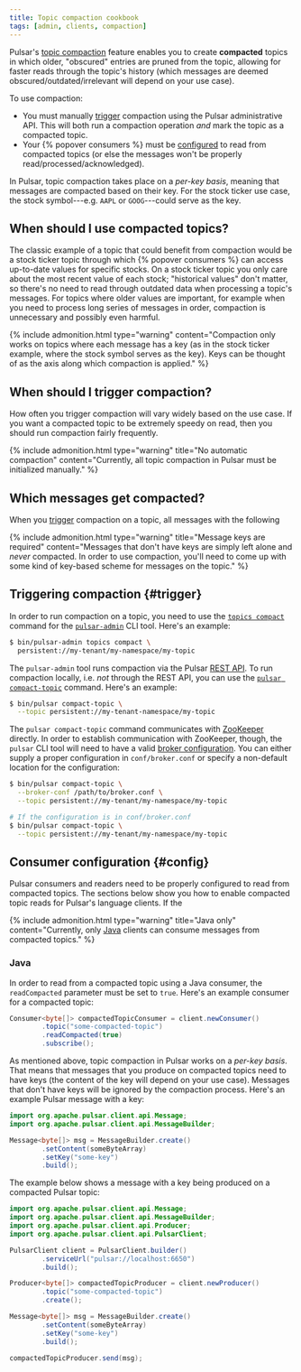 ```yaml
---
title: Topic compaction cookbook
tags: [admin, clients, compaction]
---
```


Pulsar's [topic compaction](../../getting-started/ConceptsAndArchitecture#compaction) feature enables you to create **compacted** topics in which older, "obscured" entries are pruned from the topic, allowing for faster reads through the topic's history (which messages are deemed obscured/outdated/irrelevant will depend on your use case).

To use compaction:

* You must manually [trigger](#trigger) compaction using the Pulsar administrative API. This will both run a compaction operation *and* mark the topic as a compacted topic.
* Your {% popover consumers %} must be [configured](#config) to read from compacted topics (or else the messages won't be properly read/processed/acknowledged).

In Pulsar, topic compaction takes place on a *per-key basis*, meaning that messages are compacted based on their key. For the stock ticker use case, the stock symbol---e.g. `AAPL` or `GOOG`---could serve as the key.

## When should I use compacted topics?

The classic example of a topic that could benefit from compaction would be a stock ticker topic through which {% popover consumers %} can access up-to-date values for specific stocks. On a stock ticker topic you only care about the most recent value of each stock; "historical values" don't matter, so there's no need to read through outdated data when processing a topic's messages. For topics where older values are important, for example when you need to process long series of messages in order, compaction is unnecessary and possibly even harmful.

{% include admonition.html type="warning" content="Compaction only works on topics where each message has a key (as in the stock ticker example, where the stock symbol serves as the key). Keys can be thought of as the axis along which compaction is applied." %}

## When should I trigger compaction?

How often you trigger compaction will vary widely based on the use case. If you want a compacted topic to be extremely speedy on read, then you should run compaction fairly frequently.

{% include admonition.html type="warning" title="No automatic compaction" content="Currently, all topic compaction in Pulsar must be initialized manually." %}

## Which messages get compacted?

When you [trigger](#trigger) compaction on a topic, all messages with the following

{% include admonition.html type="warning" title="Message keys are required"
content="Messages that don't have keys are simply left alone and *never* compacted. In order to use compaction, you'll need to come up with some kind of key-based scheme for messages on the topic." %}

## Triggering compaction {#trigger}

In order to run compaction on a topic, you need to use the [`topics compact`](../../CliTools#pulsar-admin-topics-compact) command for the [`pulsar-admin`](../../CliTools#pulsar-admin) CLI tool. Here's an example:

```bash
$ bin/pulsar-admin topics compact \
  persistent://my-tenant/my-namespace/my-topic
```

The `pulsar-admin` tool runs compaction via the Pulsar [REST API](../../reference/RestApi). To run compaction locally, i.e. *not* through the REST API, you can use the [`pulsar compact-topic`](../../CliTools#pulsar-compact-topic) command. Here's an example:

```bash
$ bin/pulsar compact-topic \
  --topic persistent://my-tenant-namespace/my-topic
```

The `pulsar compact-topic` command communicates with [ZooKeeper](https://zookeeper.apache.org) directly. In order to establish communication with ZooKeeper, though, the `pulsar` CLI tool will need to have a valid [broker configuration](../../Configuration#broker). You can either supply a proper configuration in `conf/broker.conf` or specify a non-default location for the configuration:

```bash
$ bin/pulsar compact-topic \
  --broker-conf /path/to/broker.conf \
  --topic persistent://my-tenant/my-namespace/my-topic

# If the configuration is in conf/broker.conf
$ bin/pulsar compact-topic \
  --topic persistent://my-tenant/my-namespace/my-topic
```

## Consumer configuration {#config}

Pulsar consumers and readers need to be properly configured to read from compacted topics. The sections below show you how to enable compacted topic reads for Pulsar's language clients. If the

{% include admonition.html type="warning" title="Java only" content="Currently, only [Java](#java) clients can consume messages from compacted topics." %}

### Java

In order to read from a compacted topic using a Java consumer, the `readCompacted` parameter must be set to `true`. Here's an example consumer for a compacted topic:

```java
Consumer<byte[]> compactedTopicConsumer = client.newConsumer()
        .topic("some-compacted-topic")
        .readCompacted(true)
        .subscribe();
```

As mentioned above, topic compaction in Pulsar works on a *per-key basis*. That means that messages that you produce on compacted topics need to have keys (the content of the key will depend on your use case). Messages that don't have keys will be ignored by the compaction process. Here's an example Pulsar message with a key:

```java
import org.apache.pulsar.client.api.Message;
import org.apache.pulsar.client.api.MessageBuilder;

Message<byte[]> msg = MessageBuilder.create()
        .setContent(someByteArray)
        .setKey("some-key")
        .build();
```

The example below shows a message with a key being produced on a compacted Pulsar topic:

```java
import org.apache.pulsar.client.api.Message;
import org.apache.pulsar.client.api.MessageBuilder;
import org.apache.pulsar.client.api.Producer;
import org.apache.pulsar.client.api.PulsarClient;

PulsarClient client = PulsarClient.builder()
        .serviceUrl("pulsar://localhost:6650")
        .build();

Producer<byte[]> compactedTopicProducer = client.newProducer()
        .topic("some-compacted-topic")
        .create();

Message<byte[]> msg = MessageBuilder.create()
        .setContent(someByteArray)
        .setKey("some-key")
        .build();

compactedTopicProducer.send(msg);
```